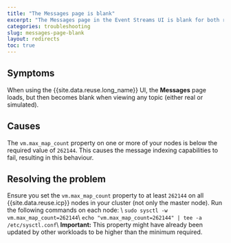 ```yaml
---
title: "The Messages page is blank"
excerpt: "The Messages page in the Event Streams UI is blank for both real and simulated topics."
categories: troubleshooting
slug: messages-page-blank
layout: redirects
toc: true
---
```


## Symptoms

When using the {{site.data.reuse.long_name}} UI, the **Messages** page loads, but then becomes blank when viewing any topic (either real or simulated).

## Causes

The `vm.max_map_count` property on one or more of your nodes is below the required value of `262144`. This causes the message indexing capabilities to fail, resulting in this behaviour.

## Resolving the problem

Ensure you set the `vm.max_map_count` property to at least `262144` on all {{site.data.reuse.icp}} nodes in your cluster (not only the master node). Run the following commands on each node: \\
    `sudo sysctl -w vm.max_map_count=262144`\\
    `echo "vm.max_map_count=262144" | tee -a /etc/sysctl.conf`\\
**Important:** This property might have already been updated by other workloads to be higher than the minimum required.
